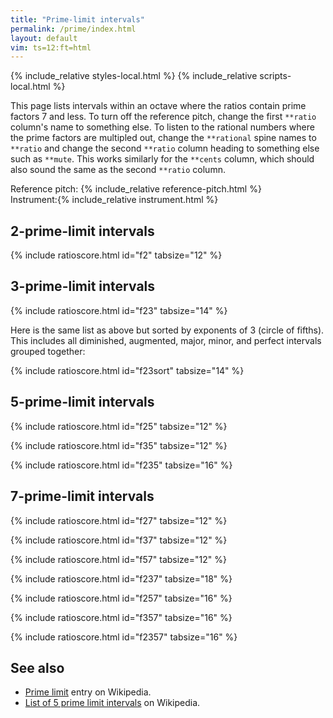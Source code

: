 ```yaml
---
title: "Prime-limit intervals"
permalink: /prime/index.html
layout: default
vim: ts=12:ft=html
---
```


{% include_relative styles-local.html %}
{% include_relative scripts-local.html %}

This page lists intervals within an octave where the ratios contain
prime factors 7 and less.  To turn off the reference pitch, change
the first `**ratio` column's name to something else.  To listen to
the rational numbers where the prime factors are multipled out,
change the `**rational` spine names to `**ratio` and change the
second `**ratio` column heading to something else such as `**mute`.
This works similarly for the `**cents` column, which should also
sound the same as the second `**ratio` column.


<nobr><label for="reference">Reference&nbsp;pitch:&nbsp;</label>{% include_relative reference-pitch.html %}</nobr>
<nobr><label for="instrument">Instrument:</label>{% include_relative instrument.html %}</nobr>

<h2 data-sidebar="2-limit"> 2-prime-limit intervals </h2>

{% include ratioscore.html id="f2" tabsize="12" %}
<script type="application/x-ratioscore" id="f2">
!! prime factors of 2 only
**dtime	**ratio	**ratio	**cents
*MM60	*Iclars	*Iclars	*Iclars
*	*ref:C4	*ref:C4	*ref:C4
1	1	1	0c
1	1	2	1200.00c
*-	*-	*-	*-
</script>

<h2 data-sidebar="3-limit"> 3-prime-limit intervals </h2>

{% include ratioscore.html id="f23" tabsize="14" %}
<script type="application/x-ratioscore" id="f23">
!! prime factors of 2 and 3 only
**dtime	**ratio	**ratio	**rational	**cents	**name
*MM60	*Iclars	*Iclars	*Iclars	*Iclars	*
*	*ref:C4	*ref:C4	*ref:C4	*ref:C4	*
1	1	2^11 : 3^7	2048/2187	-113.69c	d1|C♭
1	1	2^20 : 3^12	524288/531441	-23.46c	d2|D𝄫
1	1	3^0  : 2^0	1/1	0c	P1|C
1	1	2^8  : 3^5	256/243	90.22c	m2|D♭
1	1	3^7  : 2^11	2187/2048	113.69c	A1|C♯
1	1	2^16 : 3^10	65536/59049	180.45c	d3|E𝄫
1	1	3^2  : 2^3	9/8	203.91c	M2|D
1	1	2^5  : 3^3	32/27	294.14c	m3|E♭
1	1	3^9  : 2^14	19683/16384	317.60c	A2|D♯
1	1	2^13 : 3^8	8192/6561	384.36c	d4|F𝄫
1	1	3^4  : 2^6	81/64	407.82c	M3|E
1	1	2^2  : 3^1	4/3	498.05c	P4|F
1	1	3^11 : 2^17	177147/131072	521.51c	A3|E♯
1	1	2^10 : 3^6	1024/729	588.27c	d5|G♭
1	1	3^6  : 2^9	729/512	611.73c	A4|F♯
1	1	2^18 : 3^11	262144/177147	678.49c	d6|A𝄫
1	1	3^1  : 2^1	3/2	701.96c	P5|G
1	1	2^7  : 3^4	128/81	792.18c	m6|A♭
1	1	3^8  : 2^12	6561/4096	815.64c	A5|G♯
1	1	2^15 : 3^9	32768/19683	882.40c	d7|B𝄫
1	1	3^3  : 2^4	27/16	905.87c	M6|A
1	1	2^4  : 3^2	16/9	996.09c	m7|B♭
1	1	3^10 : 2^15	59049/32768	1019.55c	A6|A♯
1	1	3^5  : 2^7	243/128	1109.78c	M7|B
1	1	3^12 : 2^18	531441/262144	1223.46c	A7|B♯
*-	*-	*-	*-	*-	*-
</script>

Here is the same list as above but sorted by exponents of 3 (circle of fifths).
This includes all diminished, augmented, major, minor, and perfect intervals
grouped together:

{% include ratioscore.html id="f23sort" tabsize="14" %}
<script type="application/x-ratioscore" id="f23sort">
!! prime factors of 2 and 3 only, sorted by exponents of 3

**dtime	**ratio	**ratio	**rational	**cents	**name
*MM60	*Iclars	*Iclars	*Iclars	*Iclars	*
*	*ref:C4	*ref:C4	*ref:C4	*ref:C4	*
1	1	3^12 : 2^18	531441/262144	1223.46c	A7|B♯
1	1	3^11 : 2^17	177147/131072	521.51c	A3|E♯
1	1	3^10 : 2^15	 59049/32768	1019.55c	A6|A♯
1	1	3^9  : 2^14	 19683/16384	317.60c	A2|D♯
1	1	3^8  : 2^12	  6561/4096	815.64c	A5|G♯
1	1	3^7  : 2^11	  2187/2048	113.69c	A1|C♯
1	1	3^6  : 2^9	   729/512	611.73c	A4|F♯
1	1	3^5  : 2^7	   243/128	1109.78c	M7|B
1	1	3^4  : 2^6	    81/64	407.82c	M3|E
1	1	3^3  : 2^4	    27/16	905.87c	M6|A
1	1	3^2  : 2^3	     9/8	203.91c	M2|D
1	1	3^1  : 2^1	     3/2	701.96c	P5|G
1	1	3^0  : 2^0	     1/1	0c	P1|C
1	1	2^2  : 3^1	     4/3	498.05c	P4|F
1	1	2^4  : 3^2	    16/9	996.09c	m7|B♭
1	1	2^5  : 3^3	    32/27	294.14c	m3|E♭
1	1	2^7  : 3^4	   128/81	792.18c	m6|A♭
1	1	2^8  : 3^5	   256/243	90.22c	m2|D♭
1	1	2^10 : 3^6	  1024/729	588.27c	d5|G♭
1	1	2^11 : 3^7	  2048/2187	-113.69c	d1|C♭
1	1	2^13 : 3^8	  8192/6561	384.36c	d4|F𝄫
1	1	2^15 : 3^9	 32768/19683	882.40c	d7|B𝄫
1	1	2^16 : 3^10	 65536/59049	180.45c	d3|E𝄫
1	1	2^18 : 3^11	262144/177147	678.49c	d6|A𝄫
1	1	2^20 : 3^12	524288/531441	-23.46c	d2|D𝄫
*-	*-	*-	*-	*-	*-

</script>

<h2 data-sidebar="5-limit"> 5-prime-limit intervals </h2>

{% include ratioscore.html id="f25" tabsize="12" %}
<script type="application/x-ratioscore" id="f25">
!! prime factors of 2 and 5 only
**dtime	**ratio	**ratio	**rational	**cents
*MM60	*Iclars	*Iclars	*Iclars	*Iclars
*	*ref:C4	*ref:C4	*ref:C4	*ref:C4
1	1	2^ 7 * 5^-3	128/125	41.06c
1	1	2^-2 * 5^ 1	5/4	386.31c
1	1	2^ 5 * 5^-2	32/25	427.37c
1	1	2^-4 * 5^ 2	25/16	772.63c
1	1	2^ 3 * 5^-1	8/5	813.69c
1	1	2^-6 * 5^ 3	125/64	1158.94c
*-	*-	*-	*-	*-
</script>


{% include ratioscore.html id="f35" tabsize="12" %}
<script type="application/x-ratioscore" id="f35">
!! prime factors of 3 and 5 only

**dtime	**ratio	**ratio	**rational	**cents
*MM60	*Iclars	*Iclars	*Iclars	*Iclars
*	*ref:C4	*ref:C4	*ref:C4	*ref:C4
1	1	3^3 : 5^2	27/25	133.24c
1	1	5   : 3	5/3	884.36c
1	1	3^2 : 5	9/5	1017.60c
*-	*-	*-	*-	*-

</script>

{% include ratioscore.html id="f235" tabsize="16" %}
<script type="application/x-ratioscore" id="f235">
!! prime factors of 2, 3 and 5 only
**dtime	**ratio	**ratio	**rational	**cents
*MM60	*Iclars	*Iclars	*Iclars	*Iclars
*	*ref:C4	*ref:C4	*ref:C4	*ref:C4
1	1	3^4     : 2^4*5	81/80	21.51c
1	1	5^2     : 2^3*3	25/24	70.67c
1	1	3^3*5   : 2^7	135/128	92.18c
1	1	2^4     : 3*5	16/15	111.73c
1	1	2^5*5^2 : 3^6	800/729	160.90c
1	1	2*5     : 3*3	10/9	182.40c
1	1	3*5^2   : 2^6	75/64	274.58c
1	1	2*3     : 5	8/5	315.64c
1	1	2^2*5^2 : 3^4	100/12	364.81c
1	1	3^3     : 2^2*5	9/20	519.55c
1	1	5^2     : 2*3^2	25/18	568.72c
1	1	3^2*5   : 2^5	45/32	590.22c
1	1	2^6     : 3^2*5	64/45	609.78c
1	1	2^2*3^2 : 5^2	36/25	631.28c
1	1	2^3*5   : 3^3	40/27	680.45c
1	1	3^4     : 2*5^2	81/50	835.19c
1	1	2^7     : 3*5^2	128/75	925.42c
1	1	2*5^2   : 3^3	50/27	1066.76c
1	1	3*5     : 2^3	15/8	1088.27c
1	1	2^4*3   : 5^2	48/25	1129.33c
1	1	2^5*5   : 3^4	160/81	1178.49c
*-	*-	*-	*-	*-

</script>


<h2 data-sidebar="7-limit"> 7-prime-limit intervals </h2>

{% include ratioscore.html id="f27" tabsize="12" %}
<script type="application/x-ratioscore" id="f27">
!! prime factors of 2 and 7 only
**dtime	**ratio	**ratio	**cents
*MM60	*Iclars	*Iclars	*Iclars
*	*ref:C4	*ref:C4	*ref:C4
1	1	2^3 : 7	231.17c
1	1	2^6 : 7^2	462.35c
1	1	7^2 : 2^5	737.65c
1	1	7   : 2^2	968.83c
*-	*-	*-	*-
</script>


{% include ratioscore.html id="f37" tabsize="12" %}
<script type="application/x-ratioscore" id="f37">
!! prime factors of 3 and 7 only
**dtime	**ratio	**ratio	**cents
*MM60	*Iclars	*Iclars	*Iclars
*	*ref:C4	*ref:C4	*ref:C4
1	1	3^2 : 7	435.08c
1	1	3^4 : 7^2	870.17c
1	1	7^2 : 3^3	1031.79c
*-	*-	*-	*-
</script>


{% include ratioscore.html id="f57" tabsize="12" %}
<script type="application/x-ratioscore" id="f57">
!! prime factors of 5 and 7 only
**dtime	**ratio	**ratio	**cents
*MM60	*Iclars	*Iclars	*Iclars
*	*ref:C4	*ref:C4	*ref:C4
1	1	7   : 5	582.51c
1	1	7^2 : 5^2	1165.02c
*-	*-	*-	*-
</script>


{% include ratioscore.html id="f237" tabsize="18" %}
<script type="application/x-ratioscore" id="f237">
!! prime factors of 2, 3 and 7 only
**dtime	**ratio	**ratio	**cents
*MM60	*Iclars	*Iclars	*Iclars
*	*ref:C4	*ref:C4	*ref:C4
1	1	2^6     : 3^2*7	27.26c
1	1	7^2     : 2^4*3	35.70c
1	1	2^2*7   : 3^3	62.96c
1	1	2*3^3   : 7^2	168.21c
1	1	2^8     : 3^2*5^2	223.46c
1	1	7       : 2*3	266.87c
1	1	2*7^2   : 3^4	329.83c
1	1	3*7     : 2^4	470.78c
1	1	7^2     : 2^2*3^2	533.74c
1	1	2^4*7   : 3^4	561.01c
1	1	3^4     : 2^3*7	638.99c
1	1	2^3*3^2 : 7^2	666.26c
1	1	2^5     : 3*7	729.22c
1	1	2*7     : 3^2	764.92c
1	1	2^2*3   : 7	933.13c
1	1	3^3     : 2*7	1137.04c
1	1	2^5*3   : 7^2	1164.30c
1	1	3^2*7   : 2^5	1172.74c
*-	*-	*-	*-
</script>


{% include ratioscore.html id="f257" tabsize="16" %}
<script type="application/x-ratioscore" id="f257">
!! prime factors of 2, 5, and 7 only
**dtime	**ratio	**ratio	**cents
*MM60	*Iclars	*Iclars	*Iclars
*	*ref:C4	*ref:C4	*ref:C4
1	1	2*5^2 : 7^2	34.98c
1	1	5*7   : 2^5	155.14c
1	1	2^2*7 : 5^2	196.20c
1	1	7^2   : 2^3*5	351.34c
1	1	2*5   : 7	617.49c
1	1	2^4*5 : 7^2	848.66c
1	1	5^2   : 2*7	1003.80c
1	1	2^6   : 5*7	1044.86c
*-	*-	*-	*-
</script>


{% include ratioscore.html id="f357" tabsize="16" %}
<script type="application/x-ratioscore" id="f357">
!! prime factors of 3, 5, and 7 only
**dtime	**ratio	**ratio	**cents
*MM60	*Iclars	*Iclars	*Iclars
*	*ref:C4	*ref:C4	*ref:C4
1	1	7^2   : 3^2*5	147.43c
1	1	5^2   : 3*7	301.85c
1	1	5*7   : 3^3	449.28c
1	1	3*5^2 : 7^2	736.93c
*-	*-	*-	*-
</script>


{% include ratioscore.html id="f2357" tabsize="16" %}
<script type="application/x-ratioscore" id="f2357">
!! prime factors of 2, 3, 5 and 7 only
**dtime	**ratio	**ratio	**cents
*MM60	*Iclars	*Iclars	*Iclars
*	*ref:C4	*ref:C4	*ref:C4
1	1	2^2*3^2 : 5*7	48.77c
1	1	3*7     : 2^2*5	84.47c
1	1	3*5     : 2*7	119.44c
1	1	3^4     : 2*5*7	252.68c
1	1	2^2*3*5 : 7^2	350.62c
1	1	2^3*7   : 3^2*5	378.60c
1	1	3^2*7   : 2*5^2	400.11c
1	1	2^4*5   : 3^2*7	413.58c
1	1	2*7^2   : 3*5^2	463.07c
1	1	3*5^2   : 2^3*7	505.76c
1	1	2^4*3   : 5*7	546.82c
1	1	5*7     : 2^3*3	653.19c
1	1	2^4*7   : 3*5^2	694.24c
1	1	2*3^3   : 5*7	750.73c
1	1	3^2*7   : 2^3*5	786.42c
1	1	2^2*5^2 : 3^2*7	799.89c
1	1	3^2*5   : 2^2*7	821.40c
1	1	7^2     : 2*3*5	849.38c
1	1	2*3*7   : 5^2	898.15c
1	1	2^2*5*7 : 3^4	947.32c
1	1	2*3^2*5 : 7^2	1052.57c
1	1	2^2*7   : 3*5	1080.56c
1	1	2^3*5   : 3*7	1115.53c
1	1	5*7     : 2*3^2	1151.23c
*-	*-	*-	*-
</script>


<h2> See also </h2>

<ul>
<li> <a name="_blank" href="https://en.wikipedia.org/wiki/Limit_(music)#Prime_limit">Prime limit</a> entry on Wikipedia.</li>
<li> <a name="_blank" href="https://en.wikipedia.org/wiki/List_of_intervals_in_5-limit_just_intonation">List of 5 prime limit intervals</a> on Wikipedia. </li>
</ul>


